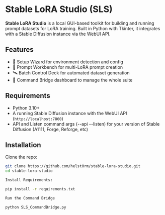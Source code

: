 # Stable LoRA Studio (SLS)

**Stable LoRA Studio** is a local GUI-based toolkit for building and running prompt datasets for LoRA training. Built in Python with Tkinter, it integrates with a Stable Diffusion instance via the WebUI API.

## Features
- 🔧 Setup Wizard for environment detection and config
- 🧠 Prompt Workbench for multi-LoRA prompt creation
- 🛰️ Batch Control Deck for automated dataset generation
- 🧭 Command Bridge dashboard to manage the whole suite

## Requirements
- Python 3.10+
- A running Stable Diffusion instance with the WebUI API (`http://localhost:7860`)
- API and Listen command args (--api --listen) for your version of Stable Diffusion (A1111, Forge, Reforge, etc)

## Installation
Clone the repo:
```bash
git clone https://github.com/helst0rm/stable-lora-studio.git
cd stable-lora-studio

Install Requirements:

pip install -r requirements.txt

Run the Command Bridge

python SLS_CommandBridge.py
